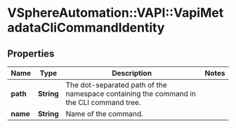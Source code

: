 # VSphereAutomation::VAPI::VapiMetadataCliCommandIdentity

## Properties
Name | Type | Description | Notes
------------ | ------------- | ------------- | -------------
**path** | **String** | The dot-separated path of the namespace containing the command in the CLI command tree. | 
**name** | **String** | Name of the command. | 


